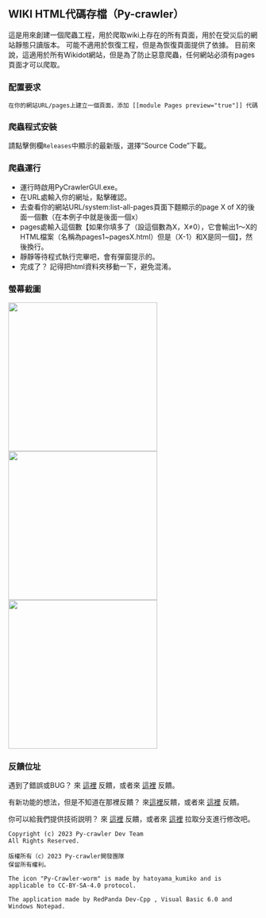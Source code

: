 ## WIKI HTML代碼存檔（Py-crawler）

這是用來創建一個爬蟲工程，用於爬取wiki上存在的所有頁面，用於在受災后的網站靜態只讀版本。 可能不適用於恢復工程，但是為恢復頁面提供了依據。
目前來說，這適用於所有Wikidot網站，但是為了防止惡意爬蟲，任何網站必須有pages頁面才可以爬取。

### **配置要求**
```
在你的網站URL/pages上建立一個頁面，添加 [[module Pages preview="true"]] 代碼
```

### **爬蟲程式安裝**
請點擊側欄`Releases`中顯示的最新版，選擇“Source Code”下載。

### **爬蟲運行**
* 運行時啟用PyCrawlerGUI.exe。
* 在URL處輸入你的網址，點擊確認。
* 去查看你的網站URL/system:list-all-pages頁面下麵顯示的page X of X的後面一個數（在本例子中就是後面一個x）
* pages處輸入這個數【如果你填多了（設這個數為X，X≠0），它會輸出1～X的HTML檔案（名稱為pages1~pagesX.html）但是（X-1）和X是同一個】，然後換行。
* 靜靜等待程式執行完畢吧，會有彈窗提示的。
* 完成了？ 記得把html資料夾移動一下，避免混淆。

### **螢幕截圖**
<img alt="" src="https://s1.ax1x.com/2023/02/20/pSXVpQJ.jpg" width="300px">  
<img alt="" src="https://s1.ax1x.com/2023/02/20/pSXExWF.jpg" width="300px">  
<img alt="" src="https://s1.ax1x.com/2023/02/20/pSXEzz4.jpg" width="300px">

### **反饋位址**
遇到了錯誤或BUG？ 來 [這裡](http://ld-private-website.wikidot.com/forum/c-7602918/pyc) 反饋，或者來 [這裡](https://github.com/HelloOSMe/Py-crawler/issues) 反饋。

有新功能的想法，但是不知道在那裡反饋？ 來[這裡](http://ld-private-website.wikidot.com/forum/t-15402049/pyc-1-1-0-1-9)反饋，或者來 [這裡](https://github.com/HelloOSMe/Py-crawler/issues) 反饋。

你可以給我們提供技術説明？ 來 [這裡](http://ld-private-website.wikidot.com/forum/c-7602920/) 反饋，或者來 [這裡](https://github.com/HelloOSMe/Py-crawler/fork) 拉取分支進行修改吧。

```
Copyright (c) 2023 Py-crawler Dev Team
All Rights Reserved.

版權所有（c）2023 Py-crawler開發團隊
保留所有權利。

The icon "Py-Crawler-worm" is made by hatoyama_kumiko and is applicable to CC-BY-SA-4.0 protocol.

The application made by RedPanda Dev-Cpp , Visual Basic 6.0 and Windows Notepad.
```
